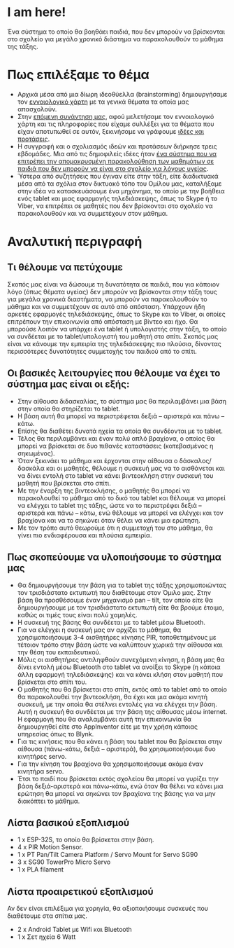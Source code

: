 # I am here!
Ένα σύστημα το οποίο θα βοηθάει παιδιά, που δεν μπορούν να βρίσκονται στο σχολείο για μεγάλο χρονικό διάστημα να παρακολουθούν το μάθημα της τάξης.
# Πως επιλέξαμε το θέμα
- Αρχικά μέσα από μια δίωρη ιδεοθύελλα (brainstorming) δημιουργήσαμε τον [εννοιολογικό χάρτη](http://ppf.edu.gr/hackers/archives/153 "εννοιολογικό χάρτη") με τα γενικά θέματα τα οποία μας απασχολούν.
- Στην [επόμενη συνάντηση μας](http://ppf.edu.gr/hackers/archives/247 "επόμενη συνάντηση μας"), αφού μελετήσαμε τον εννοιολογικό χάρτη και τις πληροφορίες που είχαμε συλλέξει για τα θέματα που είχαν αποτυπωθεί σε αυτόν, ξεκινήσαμε να γράφουμε [ιδέες και προτάσεις](http://ppf.edu.gr/hackers/archives/category/%CE%B9%CE%B4%CE%AD%CE%B5%CF%82-%CE%B3%CE%B9%CE%B1-%CE%BA%CE%B1%CF%84%CE%B1%CF%83%CE%BA%CE%B5%CF%85%CE%AD%CF%82 "ιδέες και προτάσεις").
- Η συγγραφή και ο σχολιασμός ιδεών και προτάσεων διήρκησε τρεις εβδομάδες. Μια από τις δημοφιλείς ιδέες ήταν [ένα σύστημα που να επιτρέπει την απομακρυσμένη παρακολούθηση των μαθημάτων σε παιδιά που δεν μπορούν να είναι στο σχολείο για λόγους υγείας](http://ppf.edu.gr/hackers/archives/440 "ένα σύστημα που να επιτρέπει την απομακρυσμένη παρακολούθηση των μαθημάτων σε παιδιά που δεν μπορούν να είναι στο σχολείο για λόγους υγείας").
- Ύστερα από συζητήσεις που έγιναν είτε στην τάξη, είτε διαδικτυακά μέσα από τα σχόλια στον δικτυακό τόπο του Ομίλου μας, καταλήξαμε στην ιδέα να κατασκευάσουμε ένα μηχάνημα, το οποίο με την βοήθεια ενός tablet και μιας εφαρμογής τηλεδιάσκεψης, όπως το Skype ή το Viber, να επιτρέπει σε μαθητές που δεν βρίσκονται στο σχολείο να παρακολουθούν και να συμμετέχουν στον μάθημα.
# Αναλυτική περιγραφή
## Τι θέλουμε να πετύχουμε
Σκοπός μας είναι να δώσουμε τη δυνατότητα σε παιδιά, που για κάποιον λόγο (όπως θέματα υγείας) δεν μπορούν να βρίσκονται στην τάξη τους για μεγάλα χρονικά διαστήματα, να μπορούν να παρακολουθούν το μάθημα και να συμμετέχουν σε αυτό από απόσταση. Υπάρχουν ήδη αρκετές εφαρμογές τηλεδιάσκεψης, όπως το Skype και το Viber, οι οποίες επιτρέπουν την επικοινωνία από απόσταση με βίντεο και ήχο. Θα μπορούσε λοιπόν να υπάρχει ένα tablet ή υπολογιστής στην τάξη, το οποίο να συνδέεται με το tablet/υπολογιστή του μαθητή στο σπίτι. Σκοπός μας είναι να κάνουμε την εμπειρία της τηλεδιάσκεψης πιο πλούσια, δίνοντας περισσότερες δυνατότητες συμμετοχής του παιδιού από το σπίτι.
## Οι βασικές λειτουργίες που θέλουμε να έχει το σύστημα μας είναι οι εξής:
- Στην αίθουσα διδασκαλίας, το σύστημα μας θα περιλαμβάνει μια βάση στην οποία θα στηρίζεται το tablet.
- Η βάση αυτή θα μπορεί να περιστρέφεται δεξιά – αριστερά και πάνω – κάτω.
- Επίσης θα διαθέτει δυνατά ηχεία τα οποία θα συνδέονται με το tablet.
- Τέλος θα περιλαμβάνει και έναν πολύ απλό βραχίονα, ο οποίος θα μπορεί να βρίσκεται σε δυο πιθανές καταστάσεις (κατεβασμένος η σηκωμένος).
- Όταν ξεκινάει το μάθημα και έρχονται στην αίθουσα ο δάσκαλος/δασκάλα και οι μαθητές, θέλουμε η συσκευή μας να το αισθάνεται και να δίνει εντολή στο tablet να κάνει βιντεοκλήση στην συσκευή του μαθητή που βρίσκεται στο σπίτι.
- Με την έναρξη της βιντεοκλήσης, ο μαθητής θα μπορεί να παρακολουθεί το μάθημα από το δικό του tablet και θέλουμε να μπορεί να ελέγχει το tablet της τάξης, ώστε να το περιστρέφει δεξιά – αριστερά και πάνω – κάτω, ενώ θέλουμε να μπορεί να ελέγχει και τον βραχίονα και να το σηκώνει όταν θέλει να κάνει μια ερώτηση.
- Με τον τρόπο αυτό θεωρούμε ότι η συμμετοχή του στο μάθημα, θα γίνει πιο ενδιαφέρουσα και πλούσια εμπειρία.
## Πως σκοπεύουμε να υλοποιήσουμε το σύστημα μας
- Θα δημιουργήσουμε την βάση για το tablet της τάξης χρησιμοποιώντας τον τρισδιάστατο εκτυπωτή που διαθέτουμε στον Όμιλο μας. Στην βάση θα προσθέσουμε έναν μηχανισμό pan – tilt, τον οποίο είτε θα δημιουργήσουμε με τον τρισδιάστατο εκτυπωτή είτε θα βρούμε έτοιμο, καθώς οι τιμές τους είναι πολύ χαμηλές.
- Η συσκευή της βάσης θα συνδέεται με το tablet μέσω Bluetooth.
- Για να ελέγχει η συσκευή μας αν αρχίζει το μάθημα, θα χρησιμοποιήσουμε 3-4 αισθητήρες κίνησης PIR, τοποθετημένους με τέτοιον τρόπο στην βάση ώστε να καλύπτουν χωρικά την αίθουσα και την θέση του εκπαιδευτικού. 
- Μόλις οι αισθητήρες αντιληφθούν συνεχόμενη κίνηση, η βάση μας θα δίνει εντολή μέσω Bluetooth στο tablet να ανοίξει το Skype (η κάποια άλλη εφαρμογή τηλεδιάσκεψης) και να κάνει κλήση στον μαθητή που βρίσκεται στο σπίτι του.
- Ο μαθητής που θα βρίσκεται στο σπίτι, εκτός από το tablet από το οποίο θα παρακολουθεί την βιντεοκλήση, θα έχει και μια ακόμα κινητή συσκευή, με την οποία θα στέλνει εντολές για να ελέγχει την βάση. Αυτή η συσκευή θα συνδέεται με την βάση της αίθουσας μέσω internet. Η εφαρμογή που θα αναλαμβάνει αυτή την επικοινωνία θα δημιουργηθεί είτε στο AppInventor είτε με την χρήση κάποιας υπηρεσίας όπως το Blynk.
- Για τις κινήσεις που θα κάνει η βάση του tablet που θα βρίσκεται στην  αίθουσα (πάνω-κάτω, δεξιά – αριστερά), θα χρησιμοποιήσουμε δυο κινητήρες servo.
- Για την κίνηση του βραχίονα θα χρησιμοποιήσουμε ακόμα έναν κινητήρα servo.
- Έτσι το παιδί που βρίσκεται εκτός σχολείου θα μπορεί να γυρίζει την βάση δεξιά-αριστερά και πάνω-κάτω, ενώ όταν θα θέλει να κάνει μια ερώτηση θα μπορεί να σηκώνει τον βραχίονα της βάσης για να μην διακόπτει το μάθημα.
## Λίστα βασικού εξοπλισμού
- 1 x ESP-32S, το οποίο θα βρίσκεται στην βάση.
- 4 x PIR Motion Sensor.
- 1 x PT Pan/Tilt Camera Platform / Servo Mount for Servo SG90
- 3 x SG90 TowerPro Micro Servo
- 1 x PLA filament
## Λίστα προαιρετικού εξοπλισμού
Αν δεν είναι επιλέξιμα για χορηγία, θα αξιοποιήσουμε συσκευές που διαθέτουμε στα σπίτια μας.
- 2 x Android Tablet με Wifi και Bluetooth
- 1 x Σετ ηχεία 6 Watt 
